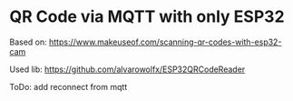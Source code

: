 # QR Code via MQTT with only ESP32

Based on: https://www.makeuseof.com/scanning-qr-codes-with-esp32-cam

Used lib: https://github.com/alvarowolfx/ESP32QRCodeReader

ToDo: add reconnect from mqtt
